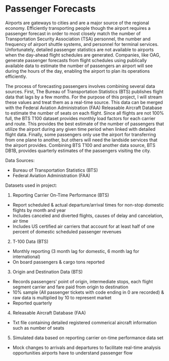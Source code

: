# Passenger Forecasts

Airports are gateways to cities and are a major source of the regional economy. Efficiently transporting people though the airport requires a passenger forecast in order to most closely match the number of Transportation Security Association (TSA) personnel, the number and frequency of airport shuttle systems, and personnel for terminal services. Unfortunately, detailed passenger statistics are not available to airports when the day-ahead flight schedules are generated. Companies, like OAG, generate passenger forecasts from flight schedules using publically available data to estimate the number of passengers an airport will see during the hours of the day, enabling the airport to plan its operations efficiently.

The process of forecasting passengers involves combining several data sources. First, The Bureau of Transportation Statistics (BTS) publishes flight data that lags by a few months. For the purpose of this project, I will stream these values and treat them as a real-time source. This data can be merged with the Federal Aviation Administration (FAA) Releasable Aircraft Database to estimate the number of seats on each flight. Since all flights are not 100% full, the BTS T100 dataset provides monthly load factors for each carrier and route. This provides the best estimate of the number of passengers that utilize the airport during any given time period when linked with detailed flight data. Finally, some passengers only use the airport for transferring from one plane to another, but others will need the landside services that the airport provides. Combining BTS T100 and another data source, BTS DB1B, provides quarterly estimates of the passengers visiting the city.

Data Sources:

- Bureau of Transportation Statistics (BTS)
- Federal Aviation Administration (FAA)

Datasets used in project:

1. Reporting Carrier On-Time Performance (BTS)

- Report scheduled & actual departure/arrival times for non-stop domestic flights by month and year
- Includes canceled and diverted flights, causes of delay and cancelation, air time
- Includes US certified air carriers that account for at least half of one percent of domestic scheduled passenger revenues

2. T-100 Data (BTS)

- Monthly reporting (3 month lag for domestic, 6 month lag for international)
- On board passengers & cargo tons reported

3. Origin and Destination Data (BTS)

- Records passengers' point of origin, intermediate stops, each flight segment carrier and fare paid from origin to destination
- 10% sample (All passenger tickets with code ending in 0 are recorded) & raw data is multiplied by 10 to represent market
- Reported quarterly

4. Releasable Aircraft Database (FAA)

- Txt file containing detailed registered commerical aircraft information such as number of seats

5. Simulated data based on reporting carrier on-time performance data set

- Mock changes to arrivals and departures to facilitate real-time analysis opportunities airports have to understand passenger flow
